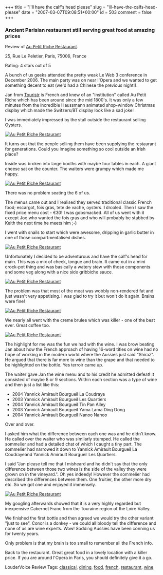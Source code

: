 +++
title = "I'll have the calf's head please"
slug = "ill-have-the-calfs-head-please"
date = "2007-03-07T09:08:51+00:00"
id = 503
comment = false
+++

### Ancient Parisian restaurant still serving great food at amazing prices

Review of [Au Petit Riche Restaurant](http://www.aupetitriche.com). 

25, Rue Le Peletier, Paris, 75009, France

Rating: 4 stars out of 5 

A bunch of us geeks attended the pretty weak Le Web 3 conference in December 2006\. The main party was on near l'Opera and we wanted to get something decent to eat (we'd had a Chinese the previous night!).

Jan from [Touristr](http://www.touristr.com/) is French and knew of an "institution" called Au Petit Riche which has been around since the mid 1800's. It was only a few minutes from the incredible Haussmann animated shop-window Christmas display which made the Switzers/BT display look like a sad joke!

I was immediately impressed by the stall outside the restaurant selling Oysters.

[![Au Petit Riche Restaurant](/images/flickr/2024_download/323910127_9be2ad0d32_c.jpg)](http://www.flickr.com/photos/bandon1/323910127/ "Photo Sharing")

 It turns out that the people selling them have been supplying the restaurant for generations. Could you imagine something so cool outside an Irish place?

Inside was broken into large booths with maybe four tables in each. A giant cheese sat on the counter. The waiters were grumpy which made me happy.

[![Au Petit Riche Restaurant](/images/flickr/2024_download/323909209_f0e38108c6_c.jpg)](http://www.flickr.com/photos/bandon1/323909209/ "Photo Sharing")

There was no problem seating the 6 of us.

The menus came out and I realised they served traditional classic French food; escargot, fois gras, tete de vache, oysters. I drooled. Then I saw the fixed price menu cost - €30! I was gobsmacked. All of us went with it except Joe who wanted the fois gras and who will probably be stabbed by Keith the next time he meets him ;-)

I went with snails to start which were awesome, dripping in garlic butter in one of those compartmentalised dishes. 

[![Au Petit Riche Restaurant](/images/flickr/2024_download/323908011_eacf20ce97_c.jpg)](http://www.flickr.com/photos/bandon1/323908011/ "Photo Sharing")

Unfortunately I decided to be adventurous and have the calf's head for main. This was a mix of cheek, tongue and brain. It came out in a mini crock-pot thing and was basically a watery stew with those components and some veg along with a nice side gribbiche sauce.

[![Au Petit Riche Restaurant](/images/flickr/2024_download/323908181_2b8ec712a0_c.jpg)](http://www.flickr.com/photos/bandon1/323908181/ "Photo Sharing")

The problem was that most of the meat was wobbly non-rendered fat and just wasn't very appetising. I was glad to try it but won't do it again. Brains were fine!

[![Au Petit Riche Restaurant](/images/flickr/2024_download/323908355_1daa64cd08_c.jpg)](http://www.flickr.com/photos/bandon1/323908355/ "Photo Sharing")

We nearly all went with the creme brulee which was killer - one of the best ever. Great coffee too.

[![Au Petit Riche Restaurant](/images/flickr/2024_download/323908832_685f4f90aa_c.jpg)](http://www.flickr.com/photos/bandon1/323908832/ "Photo Sharing")

The highlight for me was the fun we had with the wine. I was brow beating Jan about how the French approach of having 16-word titles on wine had no hope of working in the modern world where the Aussies just said "Shiraz". He argued that there is far more to wine than the grape and that needed to be highlighted on the bottle. Yes terroir came up.

The waiter gave Jan the wine menu and to his credit he admitted defeat! It consisted of maybe 8 or 9 sections. Within each section was a type of wine and then just a list like this:

*   2004 Yannick Amirault Bourgueil La Coudraye
*   2003 Yannick Amirault Bourgueil Les Quartiers
*   2004 Yannick Amirault Bourgueil Tin Pan Alley
*   2003 Yannick Amirault Bourgueil Yama Lama Ding Dong
*   2004 Yannick Amirault Bourgueil Nanoo Nanoo

Over and over.

I asked him what the difference between each one was and he didn't know. He called over the waiter who was similarly stumped. He called the sommelier and had a detailed chat of which I caught a tiny part. The sommelier had narrowed it down to Yannick Amirault Bourgueil La Coudrayeand Yannick Amirault Bourgueil Les Quartiers.

I said "Jan please tell me that I misheard and he didn't say that the only difference between those two wines is the side of the valley they were grown on in the vineyard.". Oh yes indeedy! However the sommelier had described the differences between them. One fruitier, the other more dry etc. So we got one and enjoyed it immensely. 

[![Au Petit Riche Restaurant](/images/flickr/2024_download/323909008_6b55152964_c.jpg)](http://www.flickr.com/photos/bandon1/323909008/ "Photo Sharing")

My googling afterwards showed that it is a very highly regarded but inexpensive Cabernet Franc from the Touraine region of the Loire Valley.

We finished the first bottle and then agreed we would try the other variant "just to see". Conor is a donkey - we could all bloody tell the difference and none of us are wine experts. Wow! Sodding Aussies have been conning us for twenty years.

Only problem is that my brain is too small to remember all the French info.

Back to the restaurant. Great great food in a lovely location with a killer price. If you are around l'Opera in Paris, you should definitely give it a go.

LouderVoice Review Tags: [classical](http://www.loudervoice.com/tags/classical), [dining](http://www.loudervoice.com/tags/dining), [food](http://www.loudervoice.com/tags/food), [french](http://www.loudervoice.com/tags/french), [restaurant](http://www.loudervoice.com/tags/restaurant), [wine](http://www.loudervoice.com/tags/wine)

